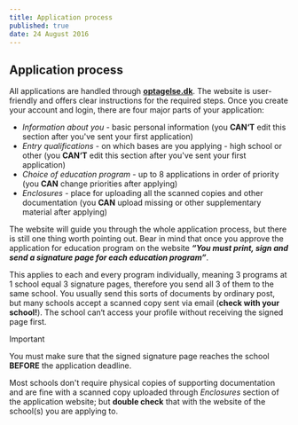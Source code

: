 ```yaml
---
title: Application process
published: true
date: 24 August 2016
---
```


## Application process

All applications are handled through [**optagelse.dk**](http://www.optagelse.dk/admission/index.html). The website is user-friendly and offers clear instructions for the required steps. Once you create your account and login, there are four major parts of your application:

- *Information about you* - basic personal information (you **CAN‘T** edit this section after you've sent your first application)
- *Entry qualifications* - on which bases are you applying - high school or other (you **CAN‘T** edit this section after you've sent your first application)
- *Choice of education program* - up to 8 applications in order of priority (you **CAN** change priorities after applying)
- *Enclosures* - place for uploading all the scanned copies and other documentation (you **CAN** upload missing or other supplementary material after applying)

The website will guide you through the whole application process, but there is still one thing worth pointing out. Bear in mind that once you approve the application for education program on the website ***“You must print, sign and send a signature page for each education program”***.

This applies to each and every program individually, meaning 3 programs at 1 school equal 3 signature pages, therefore you send all 3 of them to the same school. You usually send this sorts of documents by ordinary post, but many schools accept a scanned copy sent via email (**check with your school!**). The school can‘t access your profile without receiving the signed page first.

<div class="box important">
<div class="box-title"><i class="icon-important"></i>Important</div>
<p>You must make sure that the signed signature page reaches the school <b>BEFORE</b> the application deadline.</p>
</div>

Most schools don't require physical copies of supporting documentation and are fine with a scanned copy uploaded through *Enclosures* section of the application website; but **double check** that with the website of the school(s) you are applying to.
